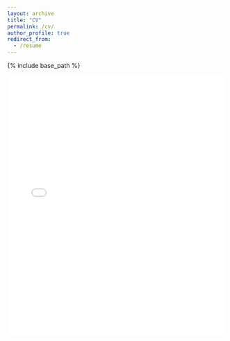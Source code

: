 ```yaml
---
layout: archive
title: "CV"
permalink: /cv/
author_profile: true
redirect_from:
  - /resume
---
```


{% include base_path %}

<embed src="{{ site.baseurl }}/files/Curriculum_Vitae.pdf" width="500" height="600" type='application/pdf'> 
